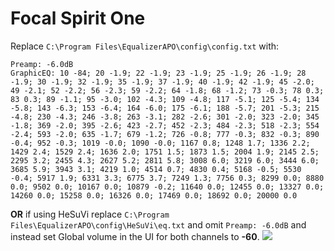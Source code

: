 # Focal Spirit One
Replace `C:\Program Files\EqualizerAPO\config\config.txt` with:
```
Preamp: -6.0dB
GraphicEQ: 10 -84; 20 -1.9; 22 -1.9; 23 -1.9; 25 -1.9; 26 -1.9; 28 -1.9; 30 -1.9; 32 -1.9; 35 -1.9; 37 -1.9; 40 -1.9; 42 -1.9; 45 -2.0; 49 -2.1; 52 -2.2; 56 -2.3; 59 -2.2; 64 -1.8; 68 -1.2; 73 -0.3; 78 0.3; 83 0.3; 89 -1.1; 95 -3.0; 102 -4.3; 109 -4.8; 117 -5.1; 125 -5.4; 134 -5.8; 143 -6.3; 153 -6.4; 164 -6.0; 175 -6.1; 188 -5.7; 201 -5.3; 215 -4.8; 230 -4.3; 246 -3.8; 263 -3.1; 282 -2.6; 301 -2.0; 323 -2.0; 345 -1.8; 369 -2.0; 395 -2.6; 423 -2.7; 452 -2.3; 484 -2.3; 518 -2.3; 554 -2.4; 593 -2.0; 635 -1.7; 679 -1.2; 726 -0.8; 777 -0.3; 832 -0.3; 890 -0.4; 952 -0.3; 1019 -0.0; 1090 -0.0; 1167 0.8; 1248 1.7; 1336 2.2; 1429 2.4; 1529 2.4; 1636 2.0; 1751 1.5; 1873 1.5; 2004 1.9; 2145 2.5; 2295 3.2; 2455 4.3; 2627 5.2; 2811 5.8; 3008 6.0; 3219 6.0; 3444 6.0; 3685 5.9; 3943 3.1; 4219 1.0; 4514 0.7; 4830 0.4; 5168 -0.5; 5530 -0.4; 5917 1.9; 6331 3.3; 6775 3.7; 7249 1.3; 7756 0.3; 8299 0.0; 8880 0.0; 9502 0.0; 10167 0.0; 10879 -0.2; 11640 0.0; 12455 0.0; 13327 0.0; 14260 0.0; 15258 0.0; 16326 0.0; 17469 0.0; 18692 0.0; 20000 0.0
```
**OR** if using HeSuVi replace `C:\Program Files\EqualizerAPO\config\HeSuVi\eq.txt` and omit `Preamp: -6.0dB` and instead set Global volume in the UI for both channels to **-60**.
![](https://raw.githubusercontent.com/jaakkopasanen/AutoEq/master/results/Sonoma%20Model%20One/innerfidelity/onear/Focal%20Spirit%20One/Focal%20Spirit%20One.png)